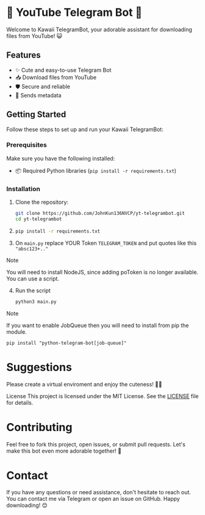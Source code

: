 # 🌸 YouTube Telegram Bot 🌸

Welcome to Kawaii TelegramBot, your adorable assistant for downloading files from YouTube! 😺

## Features

- ✨ Cute and easy-to-use Telegram Bot
- 📥 Download files from YouTube
- 🛡️ Secure and reliable
- 💌 Sends metadata

## Getting Started

Follow these steps to set up and run your Kawaii TelegramBot:

### Prerequisites

Make sure you have the following installed:

- 📦 Required Python libraries (`pip install -r requirements.txt`)

### Installation

1. Clone the repository:

   ```bash
   git clone https://github.com/JohnKun136NVCP/yt-telegrambot.git
   cd yt-telegrambot
2. 
    ```bash
    pip install -r requirements.txt
    ```
3. On ```main.py``` replace YOUR Token ```TELEGRAM_TOKEN``` and put quotes like this ```"absc123+.."```

> [!NOTE]  
> You will need to install NodeJS, since adding poToken is no longer available.
> You can use a script.

4. Run the script
    ```bash
    python3 main.py
    ```
> [!NOTE]  
> If you want to enable JobQueue then you will need to install from pip the module.
```
pip install "python-telegram-bot[job-queue]"
```
 

# Suggestions
Please create a virtual enviroment and enjoy the cuteness! 🌸💖

License
This project is licensed under the MIT License. See the [LICENSE](LICENSE) file for details.

# Contributing
Feel free to fork this project, open issues, or submit pull requests. Let's make this bot even more adorable together! 🥳

# Contact
If you have any questions or need assistance, don't hesitate to reach out. You can contact me via Telegram or open an issue on GitHub. Happy downloading! 😊

